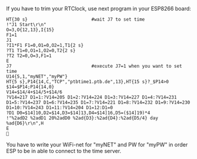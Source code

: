 If you have to trim your RTClock, use next program in your ESP8266 board:

    HT{30 s}						#wait J7 to set time
    !"J1 Start\r\n"
    O=3,O{12,13},I{15}
    F1=1
    J1
    ?I1*F1 F1=0,O1=0,O2=1,T1{2 s}
    ?T1 T1=0,O1=1,O2=0,T2{2 s}
    ?T2 T2=0,O=3,F1=1
    E
    J7								#execute J7=1 when you want to set time
    U14{5,1,"myNET","myPW"}
    HT{5 s},P14{14,C,"TCP","ptbtime1.ptb.de",13},HT{15 s}?_$P14>0 $14=$P14;P14{14,0}
    V14=$14/4+$14/5+$14/6
    ?V14=217 D1=1:?V14=205 D1=2:?V14=224 D1=3:?V14=227 D1=4:?V14=231 D1=5:?V14=237 D1=6:?V14=235 D1=7:?V14=221 D1=8:?V14=232 D1=9:?V14=230 D1=10:?V14=243 D1=11:?V14=204 D1=12:D1=0
    ?D1 D0=$14]10,D2=$14,D3=$14]13,D4=$14]16,D5=($14]19)*4
    !"%2adD2 %2adD1 20%2adD0 %2ad{D3}:%2ad{D4}:%2ad{D5/4} day %ad{D6}\r\n",H
    E
    

You have to write your WiFi-net for "myNET" and PW for "myPW" in order ESP to be in able to connect to the time server.
